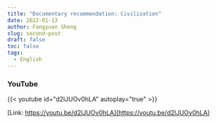 ```yaml
---
title: "Documentary recommendation: Civilization"
date: 2022-01-13
author: Fangyuan Sheng
slug: second-post
draft: false
toc: false
tags:
  - English
---
```


### YouTube

{{< youtube id="d2lJUOv0hLA" autoplay="true" >}}

[Link: https://youtu.be/d2lJUOv0hLA](https://youtu.be/d2lJUOv0hLA)
